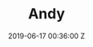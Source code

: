 ---
title: Andy
date: 2019-06-17 00:36:00 Z
categories:
- medford
main_image: ''
profile_image: ''
work_images:
- "/uploads/andy bostontattoo blackandgray linework.jpg"
- "/uploads/andy bostontattoo blackandgray realism elephantattoo.jpg"
- "/uploads/andy bostontattoo blackandgray realism.jpg"
- "/uploads/andy bostontattoo blackandgray realism skulltattoo.jpg"
- "/uploads/andy bostontattoo colortattoo realism.jpg"
- "/uploads/andy bostontattoo .jpg"
- "/uploads/birdtattoo blackndgray realism andy bostontattoo.jpg"
- "/uploads/clocktattoo  blackndgray realism andy bostontattoo.jpg"
- "/uploads/geometrictattoo linework blackandgray andy bostontattoo.jpg"
- "/uploads/Skulltattoo blackndgray realism andy bostontattoo decorative.jpg"
layout: profile
---